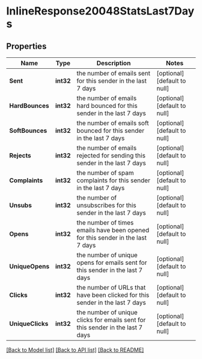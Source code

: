 # InlineResponse20048StatsLast7Days

## Properties
Name | Type | Description | Notes
------------ | ------------- | ------------- | -------------
**Sent** | **int32** | the number of emails sent for this sender in the last 7 days | [optional] [default to null]
**HardBounces** | **int32** | the number of emails hard bounced for this sender in the last 7 days | [optional] [default to null]
**SoftBounces** | **int32** | the number of emails soft bounced for this sender in the last 7 days | [optional] [default to null]
**Rejects** | **int32** | the number of emails rejected for sending this sender in the last 7 days | [optional] [default to null]
**Complaints** | **int32** | the number of spam complaints for this sender in the last 7 days | [optional] [default to null]
**Unsubs** | **int32** | the number of unsubscribes for this sender in the last 7 days | [optional] [default to null]
**Opens** | **int32** | the number of times emails have been opened for this sender in the last 7 days | [optional] [default to null]
**UniqueOpens** | **int32** | the number of unique opens for emails sent for this sender in the last 7 days | [optional] [default to null]
**Clicks** | **int32** | the number of URLs that have been clicked for this sender in the last 7 days | [optional] [default to null]
**UniqueClicks** | **int32** | the number of unique clicks for emails sent for this sender in the last 7 days | [optional] [default to null]

[[Back to Model list]](../README.md#documentation-for-models) [[Back to API list]](../README.md#documentation-for-api-endpoints) [[Back to README]](../README.md)


